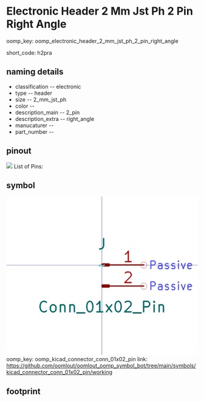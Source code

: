 # Electronic Header 2 Mm Jst Ph 2 Pin Right Angle
oomp_key: oomp_electronic_header_2_mm_jst_ph_2_pin_right_angle  

short_code: h2pra
## naming details
* classification -- electronic
* type -- header
* size -- 2_mm_jst_ph
* color -- 
* description_main -- 2_pin
* description_extra -- right_angle
* manucaturer -- 
* part_number -- 
## pinout
![](working_pinout_600.png)
List of Pins:

## symbol

![](symbol/0/working/working_600.png)  
oomp_key: oomp_kicad_connector_conn_01x02_pin
link: https://github.com/oomlout/oomlout_oomp_symbol_bot/tree/main/symbols/kicad_connector_conn_01x02_pin/working


## footprint
